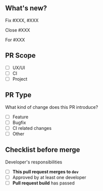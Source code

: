 <!-- Please perform the following checks and mark all the boxes accordingly. -->

## What's new?

<!-- Please resume summary of changes -->

<!-- You should remove the items that don't apply to your PR. -->

<!-- To fix one or more bug issues -->

Fix #XXX, #XXX

<!-- To complete a task or story -->

Close #XXX

<!-- To add progress for a ticket but not resolve it -->

For #XXX

<!-- If you are including UI changes, please add a screenshot in a comment. -->

## PR Scope

<!-- You can remove the checklist items that don't apply to your PR. -->

- [ ] UX/UI
- [ ] CI
- [ ] Project

## PR Type

What kind of change does this PR introduce?

- [ ] Feature
- [ ] Bugfix
- [ ] CI related changes
- [ ] Other

## Checklist before merge

Developer's responsibilities

- [ ] **This pull request merges to `dev`**
- [ ] Approved by at least one developer
- [ ] **Pull request build** has passed
